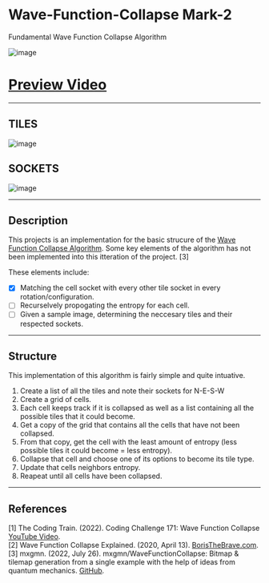 # Wave-Function-Collapse Mark-2
Fundamental Wave Function Collapse Algorithm

![image](https://github.com/IncorrectPleaseTryAgain/Wave-Function-Collapse-Simple/assets/99939034/635bf79d-7f98-48a1-bb20-56f8e121c7c9)
# <a href="https://youtu.be/FL11g2pa-QE">Preview Video</a>
----

## TILES
![image](https://github.com/IncorrectPleaseTryAgain/Wave-Function-Collapse/assets/99939034/2f3796a8-08bb-4918-8a8f-30aeb99647ca)

## SOCKETS
![image](https://github.com/IncorrectPleaseTryAgain/Wave-Function-Collapse/assets/99939034/48e31cc9-6435-414e-a35a-cadfd4327585)

----

## Description

This projects is an implementation for the basic strucure of the [Wave Function Collapse Algorithm](https://github.com/mxgmn/WaveFunctionCollapse). Some key elements of the algorithm has not been implemented into this itteration of the project. [3]

These elements include:
- [x] Matching the cell socket with every other tile socket in every rotation/configuration.
- [ ] Recurselvely propogating the entropy for each cell.
- [ ] Given a sample image, determining the neccesary tiles and their respected sockets.

----

## Structure
This implementation of this algorithm is fairly simple and quite intuative.

1. Create a list of all the tiles and note their sockets for N-E-S-W
2. Create a grid of cells.
3. Each cell keeps track if it is collapsed as well as a list containing all the possible tiles that it could become.
4. Get a copy of the grid that contains all the cells that have not been collapsed.
5. From that copy, get the cell with the least amount of entropy (less possible tiles it could become = less entropy).
6. Collapse that cell and choose one of its options to become its tile type.
7. Update that cells neighbors entropy.
8. Reapeat until all cells have been collapsed.

----

## References
[1] The Coding Train. (2022). Coding Challenge 171: Wave Function Collapse [YouTube Video](https://www.youtube.com/watch?v=rI_y2GAlQFM&t=2023s).
<br>
[2] Wave Function Collapse Explained. (2020, April 13). [BorisTheBrave.com](https://www.boristhebrave.com/2020/04/13/wave-function-collapse-explained/).
<br>
[3] mxgmn. (2022, July 26). mxgmn/WaveFunctionCollapse: Bitmap & tilemap generation from a single example with the help of ideas from quantum mechanics. [GitHub](https://github.com/mxgmn/WaveFunctionCollapse).

‌

‌

‌
